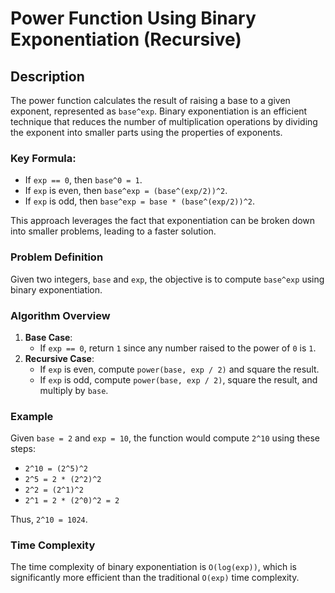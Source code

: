 # Power Function Using Binary Exponentiation (Recursive)

## Description

The power function calculates the result of raising a base to a given exponent, represented as `base^exp`. Binary exponentiation is an efficient technique that reduces the number of multiplication operations by dividing the exponent into smaller parts using the properties of exponents.

### Key Formula:

- If `exp == 0`, then `base^0 = 1`.
- If `exp` is even, then `base^exp = (base^(exp/2))^2`.
- If `exp` is odd, then `base^exp = base * (base^(exp/2))^2`.

This approach leverages the fact that exponentiation can be broken down into smaller problems, leading to a faster solution.

### Problem Definition

Given two integers, `base` and `exp`, the objective is to compute `base^exp` using binary exponentiation.

### Algorithm Overview

1. **Base Case**: 
    - If `exp == 0`, return `1` since any number raised to the power of `0` is `1`.
2. **Recursive Case**: 
    - If `exp` is even, compute `power(base, exp / 2)` and square the result.
    - If `exp` is odd, compute `power(base, exp / 2)`, square the result, and multiply by `base`.

### Example

Given `base = 2` and `exp = 10`, the function would compute `2^10` using these steps:

- `2^10 = (2^5)^2`
- `2^5 = 2 * (2^2)^2`
- `2^2 = (2^1)^2`
- `2^1 = 2 * (2^0)^2 = 2`

Thus, `2^10 = 1024`.

### Time Complexity

The time complexity of binary exponentiation is `O(log(exp))`, which is significantly more efficient than the traditional `O(exp)` time complexity.